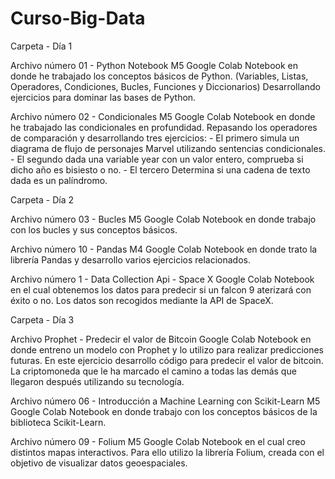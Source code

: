 # Curso-Big-Data

Carpeta - Día 1

  Archivo número 01 - Python Notebook M5 
    Google Colab Notebook en donde he trabajado los conceptos básicos de Python. 
    (Variables, Listas, Operadores, Condiciones, Bucles, Funciones y Diccionarios)
    Desarrollando ejercicios para dominar las bases de Python.
    
  Archivo número 02 - Condicionales M5
    Google Colab Notebook en donde he trabajado las condicionales en profundidad. 
    Repasando los operadores de comparación y desarrollando tres ejercicios: 
    - El primero simula un diagrama de flujo de personajes Marvel utilizando sentencias condicionales.
    - El segundo dada una variable year con un valor entero, comprueba si dicho año es bisiesto o no.
    - El tercero Determina si una cadena de texto dada es un palíndromo.


Carpeta - Día 2

  Archivo número 03 - Bucles M5
    Google Colab Notebook en donde trabajo con los bucles y sus conceptos básicos.


  Archivo número 10 - Pandas M4
    Google Colab Notebook en donde trato la librería Pandas y desarrollo varios ejercicios relacionados.


  Archivo número 1 - Data Collection Api - Space X
    Google Colab Notebook en el cual obtenemos los datos para predecir si un falcon 9 aterizará con éxito o no. 
    Los datos son recogidos mediante la API de SpaceX.


Carpeta - Día 3

  Archivo Prophet - Predecir el valor de Bitcoin
    Google Colab Notebook en donde entreno un modelo con Prophet y lo utilizo para realizar predicciones futuras. En este ejercicio desarrollo código para predecir 
    el valor de bitcoin. La criptomoneda que le ha marcado el camino a todas las demás que llegaron después utilizando su tecnología.


  Archivo número 06 - Introducción a Machine Learning con Scikit-Learn M5
    Google Colab Notebook en donde trabajo con los conceptos básicos de la biblioteca Scikit-Learn.
    

  Archivo número 09 - Folium M5 
    Google Colab Notebook en el cual creo distintos mapas interactivos. Para ello utilizo la librería Folium, creada con el objetivo de visualizar datos 
    geoespaciales. 
    
